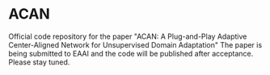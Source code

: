 # ACAN
Official code repository for the paper "ACAN: A Plug-and-Play Adaptive Center-Aligned Network for Unsupervised Domain Adaptation"
The paper is being submitted to EAAI and the code will be published after acceptance. Please stay tuned.
